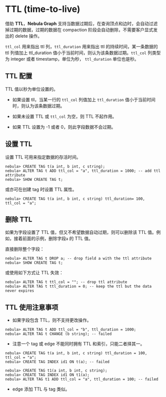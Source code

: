 # TTL (time-to-live)

借助 **TTL**，**Nebula Graph** 支持当数据过期后，在查询顶点和边时，会自动过滤掉过期的数据，过期的数据在 compaction 阶段会自动删除，不需要客户显式发出的 delete 操作。

`ttl_col` 用来指出 ttl 列，`ttl_duration` 用来指出 ttl 的持续时间，某一条数据的 ttl 列值加上 ttl_duration 值小于当前时间，则认为该条数据过期。`ttl_col` 列类型为 integer 或者 timestamp，单位为秒， `ttl_duration` 单位也是秒。

## TTL 配置

TTL 值以秒为单位设置的。

- 如果设置 tll，当某一行的 `ttl_col` 列值加上 `ttl_duration` 值小于当前时间时，则认为该条数据过期。

- 如果未设置 TTL 或 `ttl_col` 为空，则 TTL 不起作用。

- 如果 TTL 设置为 -1 或者 0，则此字段数据不会过期。

## 设置 TTL

设置 TTL 可用来指定数据的存活时间。

```ngql
nebula> CREATE TAG t(a int, b int, c string);
nebula> ALTER TAG t ADD ttl_col = "a", ttl_duration = 1000; -- add ttl attribute
nebula> SHOW CREATE TAG t;
```

或亦可在创建 tag 时设置 TTL 属性。

```ngql
nebula> CREATE TAG t(a int, b int, c string) ttl_duration= 100, ttl_col = "a";
```

## 删除 TTL

如果为字段设置了 TTL 值，但又不希望数据自动过期，则可以删除该 TTL 值。例如，接着前面的示例，删除字段`a` 的 TTL 值。

直接删除整个字段：

```ngql
nebula> ALTER TAG t DROP a; -- drop field a with the ttl attribute
nebula> SHOW CREATE TAG t;
```

或使用如下方式让 TTL 失效：

```ngql
nebula> ALTER TAG t ttl_col = ""; -- drop ttl attribute
nebula> ALTER TAG t ttl_duration = 0; -- keep the ttl but the data never expires
```

## TTL 使用注意事项

- 如果字段包含 TTL，则不支持更改操作。

``` ngql
nebula> ALTER TAG t ADD ttl_col = "b", ttl_duration = 1000;
nebula> ALTER TAG t CHANGE (b string); -- failed
```

- 注意一个 tag 或 edge 不能同时拥有 TTL 和索引，只能二者择其一。

``` ngql
nebula> CREATE TAG t(a int, b int, c string) ttl_duration = 100, ttl_col = "a";
nebula> CREATE TAG INDEX id1 ON t(a); -- failed
```

```ngql
nebula> CREATE TAG t1(a int, b int, c string);
nebula> CREATE TAG INDEX id1 ON t1(a);
nebula> ALTER TAG t1 ADD ttl_col = "a", ttl_duration = 100; -- failed
```

- edge 添加 TTL 与 tag 类似。
